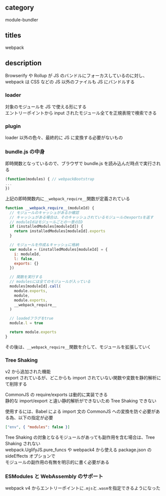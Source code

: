 ## category

module-bundler

## titles

webpack

## description

Browserify や Rollup が JS のバンドルにフォーカスしているのに対し、  
webpack は CSS などの JS 以外のファイルも JS にバンドルする

### loader

対象のモジュールを JS で使える形にする  
エントリーポイントから input されたモジュール全てを正規表現で検索できる

### plugin

loader 以外の色々、最終的に JS に変換する必要がないもの

### bundle.js の中身

即時関数となっているので、ブラウザで bundle.js を読み込んだ時点で実行される

```js
(function(modules) { // webpackBootstrap
...
})
```

上記の即時関数内に`__webpack_require__`関数が定義されている

```js
function __webpack_require__(moduleId) {
  // モジュールのキャッシュがあるか確認
  // キャッシュがある場合は、そのキャッシュされているモジュールのexportsを返す
  // moduleIdはモジュールごとの一意のID
  if (installedModules[moduleId]) {
    return installedModules[moduleId].exports
  }

  // モジュールを作成＆キャッシュに格納
  var module = (installedModules[moduleId] = {
    i: moduleId,
    l: false,
    exports: {}
  })

  // 関数を実行する
  // modulesには全てのモジュールが入っている
  modules[moduleId].call(
    module.exports,
    module,
    module.exports,
    __webpack_require__
  )

  // loadedフラグをtrue
  module.l = true

  return module.exports
}
```

その後は、`__webpack_require__`関数を介して、モジュールを拡張していく

### Tree Shaking

v2 から追加された機能  
export されているが、どこからも import されていない関数や変数を静的解析にて削除する

CommonJS の require/exports は動的に実装できる  
静的な import/export と違い静的解析ができないため Tree Shaking できない

使用するには、Babel による import 文の CommonJS への変換を防ぐ必要がある為、以下の指定が必要

```json
["env", { "modules": false }]
```

Tree Shaking の対象となるモジュールがあっても副作用を含む場合は、Tree Shaking されない  
webpack.UglifyJS.pure_funcs や webpack4 から使える package.json の sideEffects オプションで  
モジュールの副作用の有無を明示的に書く必要がある

### ESModules と WebAssembly のサポート

webpack v4 からエントリーポイントに`.mjs`と`.wasm`を指定できるようになった
